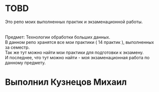# TOBD
Это репо моих выполненных практик и экзаменационной работы. </br> </br> </br> 
Предмет: Технологии обработки больших данных. </br>
В данном репо хранятся все мои практики ( 14 практик ), выполненных за семестр. </br>
Так же тут можно найти мои практики для подготовки к экзамену. </br>
И последнее, что тут можно найти - моя экзаменационная работа по данному предмету. </br>

# Выполнил Кузнецов Михаил

